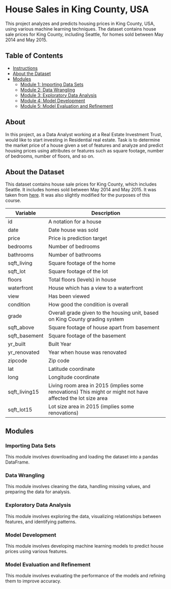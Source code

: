 
# House Sales in King County, USA

This project analyzes and predicts housing prices in King County, USA, using various machine learning techniques. The dataset contains house sale prices for King County, including Seattle, for homes sold between May 2014 and May 2015.

## Table of Contents

- [Instructions](#instructions)
- [About the Dataset](#about-the-dataset)
- [Modules](#modules)
  - [Module 1: Importing Data Sets](#module-1-importing-data-sets)
  - [Module 2: Data Wrangling](#module-2-data-wrangling)
  - [Module 3: Exploratory Data Analysis](#module-3-exploratory-data-analysis)
  - [Module 4: Model Development](#module-4-model-development)
  - [Module 5: Model Evaluation and Refinement](#module-5-model-evaluation-and-refinement)

## About 

In this project, as a Data Analyst working at a Real Estate Investment Trust,  would like to start investing in Residential real estate. Task is to  determine the market price of a house given a set of features and analyze and predict housing prices using attributes or features such as square footage, number of bedrooms, number of floors, and so on.


## About the Dataset

This dataset contains house sale prices for King County, which includes Seattle. It includes homes sold between May 2014 and May 2015. It was taken from [here](https://www.kaggle.com/harlfoxem/housesalesprediction?utm_medium=Exinfluencer&utm_source=Exinfluencer&utm_content=000026UJ&utm_term=10006555&utm_id=NA-SkillsNetwork-wwwcourseraorg-SkillsNetworkCoursesIBMDeveloperSkillsNetworkDA0101ENSkillsNetwork20235326-2022-01-01). It was also slightly modified for the purposes of this course.

| Variable      | Description                                                                                                 |
| ------------- | ----------------------------------------------------------------------------------------------------------- |
| id            | A notation for a house                                                                                      |
| date          | Date house was sold                                                                                         |
| price         | Price is prediction target                                                                                  |
| bedrooms      | Number of bedrooms                                                                                          |
| bathrooms     | Number of bathrooms                                                                                         |
| sqft_living   | Square footage of the home                                                                                  |
| sqft_lot      | Square footage of the lot                                                                                   |
| floors        | Total floors (levels) in house                                                                              |
| waterfront    | House which has a view to a waterfront                                                                      |
| view          | Has been viewed                                                                                             |
| condition     | How good the condition is overall                                                                           |
| grade         | Overall grade given to the housing unit, based on King County grading system                                |
| sqft_above    | Square footage of house apart from basement                                                                 |
| sqft_basement | Square footage of the basement                                                                              |
| yr_built      | Built Year                                                                                                  |
| yr_renovated  | Year when house was renovated                                                                               |
| zipcode       | Zip code                                                                                                    |
| lat           | Latitude coordinate                                                                                         |
| long          | Longitude coordinate                                                                                        |
| sqft_living15 | Living room area in 2015 (implies some renovations) This might or might not have affected the lot size area |
| sqft_lot15    | Lot size area in 2015 (implies some renovations)                                                            |

## Modules

### Importing Data Sets

This module involves downloading and loading the dataset into a pandas DataFrame.

### Data Wrangling

This module involves cleaning the data, handling missing values, and preparing the data for analysis.

### Exploratory Data Analysis

This module involves exploring the data, visualizing relationships between features, and identifying patterns.

### Model Development

This module involves developing machine learning models to predict house prices using various features.

### Model Evaluation and Refinement

This module involves evaluating the performance of the models and refining them to improve accuracy.